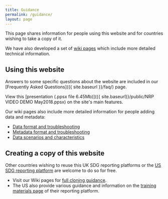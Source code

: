 ```yaml
---
title: Guidance
permalink: /guidance/
layout: page
---
```


This page shares information for people using this website and for countries wishing to take a copy of it.

We have also developed a set of [wiki pages]( https://github.com/datasciencecampus/sdg-indicators/wiki) which include more detailed technical information.

## Using this website
Answers to some specific questions about the website are included in our [Frequently Asked Questions]({{ site.baseurl }}/faq/) page.

View this [presentation (.ppsx file 6.45Mb)]({{ site.baseurl}}/public/NRP VIDEO DEMO May2018.ppsx) on the site's main features.

Our wiki pages also include more detailed information for people adding data and metadata:
- [Data format and troubleshooting]( https://github.com/datasciencecampus/sdg-indicators/wiki/Raw-data-format)
-	[Metadata format and troubleshooting](https://github.com/datasciencecampus/sdg-indicators/wiki/Metadata-format)
- [Data scenarios and characteristics](https://github.com/datasciencecampus/sdg-indicators/wiki/Data-scenarios-and-characteristics)

## Creating a copy of this website
Other countries wishing to reuse this UK SDG reporting platforms or the [US SDG reporting platform](https://sdg.data.gov/) are welcome to do so for free.
- Visit our Wiki pages for [full cloning guidance](https://github.com/ONSdigital/sdg-indicators/wiki/Clone-your-own%3A-step-by-step-instructions-%28Windows%29).
- The US also provide various guidance and information on the [training materials page]( https://gsa.github.io/sdg-indicators/training/) of their reporting platform.
